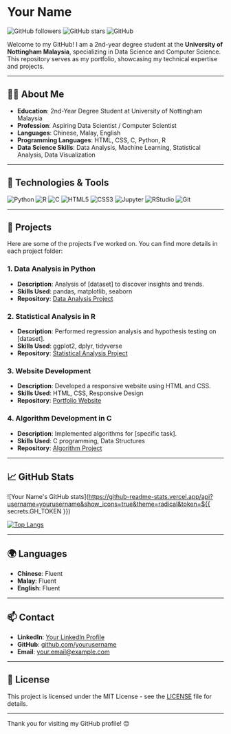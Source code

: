 # Your Name

![GitHub followers](https://img.shields.io/github/followers/yourusername?style=social)
![GitHub stars](https://img.shields.io/github/stars/yourusername?style=social)
![GitHub](https://img.shields.io/github/license/yourusername/yourrepository)

Welcome to my GitHub! I am a 2nd-year degree student at the **University of Nottingham Malaysia**, specializing in Data Science and Computer Science. This repository serves as my portfolio, showcasing my technical expertise and projects.

---

## 🧑‍💻 About Me

- **Education**: 2nd-Year Degree Student at University of Nottingham Malaysia
- **Profession**: Aspiring Data Scientist / Computer Scientist
- **Languages**: Chinese, Malay, English
- **Programming Languages**: HTML, CSS, C, Python, R
- **Data Science Skills**: Data Analysis, Machine Learning, Statistical Analysis, Data Visualization

---

## 🔧 Technologies & Tools

![Python](https://img.shields.io/badge/-Python-3776AB?logo=python&logoColor=white&style=flat-square)
![R](https://img.shields.io/badge/-R-276DC3?logo=r&logoColor=white&style=flat-square)
![C](https://img.shields.io/badge/-C-A8B9CC?logo=c&logoColor=white&style=flat-square)
![HTML5](https://img.shields.io/badge/-HTML5-E34F26?logo=html5&logoColor=white&style=flat-square)
![CSS3](https://img.shields.io/badge/-CSS3-1572B6?logo=css3&logoColor=white&style=flat-square)
![Jupyter](https://img.shields.io/badge/-Jupyter-F37626?logo=jupyter&logoColor=white&style=flat-square)
![RStudio](https://img.shields.io/badge/-RStudio-75AADB?logo=rstudio&logoColor=white&style=flat-square)
![Git](https://img.shields.io/badge/-Git-F05032?logo=git&logoColor=white&style=flat-square)

---

## 📂 Projects

Here are some of the projects I've worked on. You can find more details in each project folder:

### 1. Data Analysis in Python
- **Description**: Analysis of [dataset] to discover insights and trends.
- **Skills Used**: pandas, matplotlib, seaborn
- **Repository**: [Data Analysis Project](https://github.com/yourusername/data-analysis-project)

### 2. Statistical Analysis in R
- **Description**: Performed regression analysis and hypothesis testing on [dataset].
- **Skills Used**: ggplot2, dplyr, tidyverse
- **Repository**: [Statistical Analysis Project](https://github.com/yourusername/statistical-analysis-project)

### 3. Website Development
- **Description**: Developed a responsive website using HTML and CSS.
- **Skills Used**: HTML, CSS, Responsive Design
- **Repository**: [Portfolio Website](https://github.com/yourusername/portfolio-website)

### 4. Algorithm Development in C
- **Description**: Implemented algorithms for [specific task].
- **Skills Used**: C programming, Data Structures
- **Repository**: [Algorithm Project](https://github.com/yourusername/algorithm-project)

---

## 📈 GitHub Stats

![Your Name's GitHub stats](https://github-readme-stats.vercel.app/api?username=yourusername&show_icons=true&theme=radical&token=${{ secrets.GH_TOKEN }})

[![Top Langs](https://github-readme-stats.vercel.app/api/top-langs/?username=yourusername&layout=compact&theme=radical)](https://github.com/yourusername)

---

## 🌍 Languages

- **Chinese**: Fluent
- **Malay**: Fluent
- **English**: Fluent

---

## 📫 Contact

- **LinkedIn**: [Your LinkedIn Profile](https://www.linkedin.com/in/yourusername)
- **GitHub**: [github.com/yourusername](https://github.com/yourusername)
- **Email**: [your.email@example.com](mailto:your.email@example.com)

---

## 📝 License

This project is licensed under the MIT License - see the [LICENSE](LICENSE) file for details.

---

Thank you for visiting my GitHub profile! 😊
